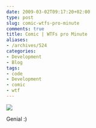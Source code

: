 ```yaml
---
date: 2009-03-02T09:17:20+02:00
type: post
slug: comic-wtfs-pro-minute
comments: true
title: Comic | WTFs pro Minute
aliases:
- /archives/524
categories:
- Development
- Blog
tags:
- code
- Development
- comic
- wtf
---
```


![](http://www.codinghorror.com/blog/images/the-only-valid-measurement-of-code-quality-wtfs-per-minute.png)

Genial :)
